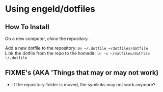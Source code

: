 Using engeld/dotfiles
======================

## How To Install ##
On a new computer, *clone* the repository.

Add a new dotfile to the repository: `mv ~/.dotfile ~/dotfiles/dotfile`  
Link the dotfile from the repo to the homedir: `ln -s ~/dotfiles/dotfile ~/.dotfile`

## FIXME's (AKA 'Things that may or may not work)  ##
* if the repository-folder is moved, the symlinks may not work anymore?
